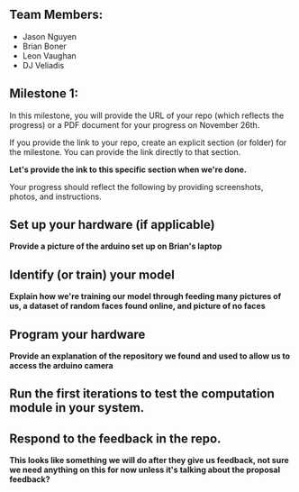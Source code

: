 ## Team Members:
- Jason Nguyen
- Brian Boner
- Leon Vaughan
- DJ Veliadis

## Milestone 1: 
In this milestone, you will provide the URL of your repo (which reflects the progress) or a PDF document for your progress on November 26th.

If you provide the link to your repo, create an explicit section (or folder) for the milestone. You can provide the link directly to that section.

**Let's provide the ink to this specific section when we're done.**

Your progress should reflect the following by providing screenshots, photos, and instructions.


## Set up your hardware (if applicable)

**Provide a picture of the arduino set up on Brian's laptop**

## Identify (or train) your model 

**Explain how we're training our model through feeding many pictures of us, a dataset of random faces found online, and picture of no faces**

## Program your hardware

**Provide an explanation of the repository we found and used to allow us to access the arduino camera**

## Run the first iterations to test the computation module in your system.



## Respond to the feedback in the repo.

**This looks like something we will do after they give us feedback, not sure we need anything on this for now unless it's talking about the proposal feedback?**

